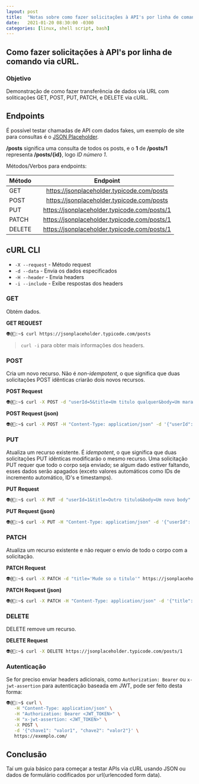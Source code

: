 ```yaml
---
layout: post
title:  "Notas sobre como fazer solicitações à API's por linha de comando via cURL"
date:   2021-01-20 08:30:00 -0300
categories: [linux, shell script, bash]
---
```


## Como fazer solicitações à API's por linha de comando via cURL.

### Objetivo
Demonstração de como fazer transferência de dados via URL com soliticações GET, POST, PUT, PATCH, e DELETE via cURL.

## Endpoints
É possível testar chamadas de API com dados fakes, um exemplo de site para consultas é o [JSON Placeholder](https://jsonplaceholder.typicode.com/).

**/posts** significa uma consulta de todos os posts, e o **1** de **/posts/1** representa **/posts/{id}**, logo *ID número 1*.

Métodos/Verbos para endpoints:

|Método ||                   Endpoint                     |
|:------|-|:---------------------------------------------:|
|GET    || <https://jsonplaceholder.typicode.com/posts>   |
|POST   || <https://jsonplaceholder.typicode.com/posts>   |
|PUT    || <https://jsonplaceholder.typicode.com/posts/1> |
|PATCH  || <https://jsonplaceholder.typicode.com/posts/1> |
|DELETE || <https://jsonplaceholder.typicode.com/posts/1> |


## cURL CLI

- `-X --request` - Método request
- `-d --data` - Envia os dados especificados
- `-H --header` - Envia headers
- `-i --include` - Exibe respostas dos headers

### GET
Obtém dados.

**GET REQUEST**
```bash
👽@🐧:~$ curl https://jsonplaceholder.typicode.com/posts
```
> `curl -i` para obter mais informações dos headers.

### POST
Cria um novo recurso. Não é *non-idempotent*, o que significa que duas solicitações POST idênticas criarão dois novos recursos. 

**POST Request**
```bash
👽@🐧:~$ curl -X POST -d "userId=5&title=Um titulo qualquer&body=Um maravilhoso guia diga-se de passagem." https://jsonplaceholder.typicode.com/posts
```

**POST Request (json)**
```bash
👽@🐧:~$ curl -X POST -H "Content-Type: application/json" -d '{"userId": 5, "title": "Um titulo qualquer", "body": "Um maravilhoso guia diga-se de passagem."}' https://jsonplaceholder.typicode.com/posts
```

### PUT
Atualiza um recurso existente. É *idempotent*, o que significa que duas solicitações PUT idênticas modificarão o mesmo recurso. 
Uma solicitação PUT requer que todo o corpo seja enviado; se algum dado estiver faltando, esses dados serão apagados (exceto valores automáticos como IDs de incremento automático, ID's e timestamps). 

**PUT Request**
```bash
👽@🐧:~$ curl -X PUT -d "userId=1&title=Outro titulo&body=Um novo body" https://jsonplaceholder.typicode.com/posts/1
```

**PUT Request (json)**
```bash
👽@🐧:~$ curl -X PUT -H "Content-Type: application/json" -d '{"userId": 1, "title": "Outro titulo", "body": "Um novo body"}' https://jsonplaceholder.typicode.com/posts/1
```

### PATCH
Atualiza um recurso existente e não requer o envio de todo o corpo com a solicitação. 

**PATCH Request**
```bash
👽@🐧:~$ curl -X PATCH -d "title='Mude so o titulo'" https://jsonplaceholder.typicode.com/posts/1
```

**PATCH Request (json)**
```bash
👽@🐧:~$ curl -X PATCH -H "Content-Type: application/json" -d '{"title": "Mude so o titulo"}' https://jsonplaceholder.typicode.com/posts/1
```

### DELETE
DELETE remove um recurso.

**DELETE Request**
```bash
👽@🐧:~$ curl -X DELETE https://jsonplaceholder.typicode.com/posts/1
```

### Autenticação
Se for preciso enviar headers adicionais, como `Authorization: Bearer` ou `x-jwt-assertion` para autenticação baseada em JWT, pode ser feito desta forma:

```bash
👽@🐧:~$ curl \
   -H "Content-Type: application/json" \
   -H "Authorization: Bearer <JWT_TOKEN>" \
   -H "x-jwt-assertion: <JWT_TOKEN>" \
   -X POST \
   -d '{"chave1": "valor1", "chave2": "valor2"}' \
   https://exemplo.com/
```

## Conclusão
Taí um guia básico para começar a testar APIs via cURL usando JSON ou dados de formulário codificados por url(urlencoded form data).
